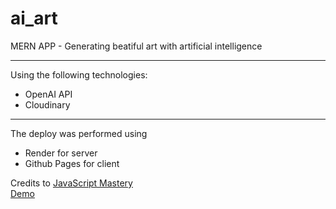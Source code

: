 # ai_art
MERN APP - Generating beatiful art with artificial intelligence

------------
Using the following technologies:
- OpenAI API
- Cloudinary

------------
The deploy was performed using
- Render for server
- Github Pages for client

Credits to [JavaScript Mastery](https://youtu.be/EyIvuigqDoA "JavaScript Mastery") \
[Demo](https://michaelspinedat.github.io/ai_art/ "Demo")